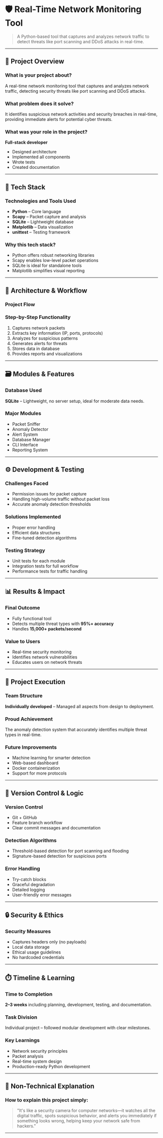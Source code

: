 # 🛡️ Real-Time Network Monitoring Tool

> A Python-based tool that captures and analyzes network traffic to detect threats like port scanning and DDoS attacks in real-time.

---

## 📌 Project Overview

### What is your project about?
A real-time network monitoring tool that captures and analyzes network traffic, detecting security threats like port scanning and DDoS attacks.

### What problem does it solve?
It identifies suspicious network activities and security breaches in real-time, providing immediate alerts for potential cyber threats.

### What was your role in the project?
**Full-stack developer**  
- Designed architecture  
- Implemented all components  
- Wrote tests  
- Created documentation

---

## 🧰 Tech Stack

### Technologies and Tools Used
- **Python** – Core language  
- **Scapy** – Packet capture and analysis  
- **SQLite** – Lightweight database  
- **Matplotlib** – Data visualization  
- **unittest** – Testing framework

### Why this tech stack?
- Python offers robust networking libraries  
- Scapy enables low-level packet operations  
- SQLite is ideal for standalone tools  
- Matplotlib simplifies visual reporting

---

## 🧭 Architecture & Workflow

### Project Flow

### Step-by-Step Functionality
1. Captures network packets  
2. Extracts key information (IP, ports, protocols)  
3. Analyzes for suspicious patterns  
4. Generates alerts for threats  
5. Stores data in database  
6. Provides reports and visualizations

---

## 🗃️ Modules & Features

### Database Used
**SQLite** – Lightweight, no server setup, ideal for moderate data needs.

### Major Modules
- Packet Sniffer  
- Anomaly Detector  
- Alert System  
- Database Manager  
- CLI Interface  
- Reporting System

---

## ⚙️ Development & Testing

### Challenges Faced
- Permission issues for packet capture  
- Handling high-volume traffic without packet loss  
- Accurate anomaly detection thresholds

### Solutions Implemented
- Proper error handling  
- Efficient data structures  
- Fine-tuned detection algorithms

### Testing Strategy
- Unit tests for each module  
- Integration tests for full workflow  
- Performance tests for traffic handling

---

## 📊 Results & Impact

### Final Outcome
- Fully functional tool  
- Detects multiple threat types with **95%+ accuracy**  
- Handles **15,000+ packets/second**

### Value to Users
- Real-time security monitoring  
- Identifies network vulnerabilities  
- Educates users on network threats

---

## 👤 Project Execution

### Team Structure
**Individually developed** – Managed all aspects from design to deployment.

### Proud Achievement
The anomaly detection system that accurately identifies multiple threat types in real-time.

### Future Improvements
- Machine learning for smarter detection  
- Web-based dashboard  
- Docker containerization  
- Support for more protocols

---

## 🧪 Version Control & Logic

### Version Control
- Git + GitHub  
- Feature branch workflow  
- Clear commit messages and documentation

### Detection Algorithms
- Threshold-based detection for port scanning and flooding  
- Signature-based detection for suspicious ports

### Error Handling
- Try-catch blocks  
- Graceful degradation  
- Detailed logging  
- User-friendly error messages

---

## 🔒 Security & Ethics

### Security Measures
- Captures headers only (no payloads)  
- Local data storage  
- Ethical usage guidelines  
- No hardcoded credentials

---

## ⏱️ Timeline & Learning

### Time to Completion
**2–3 weeks** including planning, development, testing, and documentation.

### Task Division
Individual project – followed modular development with clear milestones.

### Key Learnings
- Network security principles  
- Packet analysis  
- Real-time system design  
- Production-ready Python development

---

## 🧠 Non-Technical Explanation

### How to explain this project simply:
> "It's like a security camera for computer networks—it watches all the digital traffic, spots suspicious behavior, and alerts you immediately if something looks wrong, helping keep your network safe from hackers."

---


